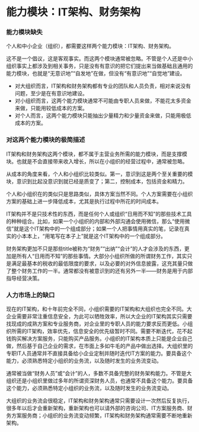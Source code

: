 # 能力模块：IT架构、财务架构

### 能力模块缺失

个人和中小企业（组织），都需要这样两个能力模块：IT架构、财务架构。

这不是一个倡议，这是客观事实。而这两个模块通常被忽略。不管是个人还是中小组织事实上都涉及到相关事务，只是没有有意识的把它们提出来当做基础且通用的能力模块，也就是“无意识地”“自发地”在做，但没有“有意识地”“自觉地”建设。

* 对大组织而言，IT架构和财务架构都有专业的团队和人员负责，相对来说没有问题，至少是在有意识地建设。
* 对小组织而言，这两个能力模块通常不可能由专职人员来做，不能花太多资金来做，只能用较低成本的方案。
* 对个人而言，这两个能力模块只能抽出少量精力和少量资金来做，只能用极低成本的方案。

### 对这两个能力模块的极简描述

IT架构和财务架构这两个模块，都不属于主营业务所需的能力模块，而是支撑模块。也就是不会直接带来收入增长，所以在小组织的经营过程中，通常被忽略。

从成本的角度来看，个人和小组织比较类似。第一，意识到这是两个至关重要的模块，意识到比起没意识到就已经是质变了；第二，控制成本，包括资金和精力。

个人和小组织在的类似只是思路类似，具体方案当然不同。个人方案需要在小组织方案的基础上进一步降低成本，尤其是执行过程中所花的时间成本。

IT架构并不是只技术性的东西，而是任何个人或组织“日用而不知”的那些技术工具的种种组合。比如，如果一个小组织的内部和外部沟通会使用微信，那么“使用微信”就是这个IT架构中的一个组成部分；如果一个人把事情用真实的笔，记录在真实的小本本上，“用笔写在本子上”就是这个IT架构中的一个组成部分。

财务架构更加不只是那些title被称为“财务”“出纳”“会计”的人才会涉及的东西，更加是所有人“日用而不知”的那些事情。大部分小组织所做的所谓财务工作，其实只是满足最基本的税收的最低限度的要求，以及必要的对外信息披露，这充其量只做了整个财务工作的一半。通常都没有被意识到的还有另外一半——财务是用于内部指导经营决策。

### 人力市场上的缺口

现在的IT架构，和十年前完全不同，小组织需要的IT架构和大组织也完全不同。大企业需要非常注重信息安全，为此可以牺牲效率，所以大企业的IT架构其实只需要找现成的成熟方案和专业服务商，对企业里的专职人员的能力要求反而更低。小组织所需的IT架构，效率优先，信息安全的优先级暂时不同。需要不断迭代，花不起钱购买解决方案服务，只能购买产品服务。小组织的IT架构本质上只能是企业自己做，然后基于自己企业的需求，在市面上多如牛毛的产品中做出选择。大组织里的专职IT人员通常并不直接具备给小企业定制并随时迭代IT方案的能力。要具备这个能力，必须熟悉特定小组织的业务流，以及随时发生的业务流变动。

通常被当做“财务人员”或“会计”的人，多数不具备完整的财务架构能力。不管是大组织还是小组织里做过多年的所谓资深财务人员，也通常不具备这个能力。要具备这个能力，必须熟悉特定小组织的业务流，以及随时发生的业务流变动。

大组织的业务流会很稳定，IT架构和财务架构通常只需要设计一次然后反复执行，很多年以后才会重新架构，重新架构也可以请外部的咨询公司、IT方案服务商、财务方案服务商；小组织的业务流变动频繁，IT架构和财务架构通常需要不断地重新架构。



